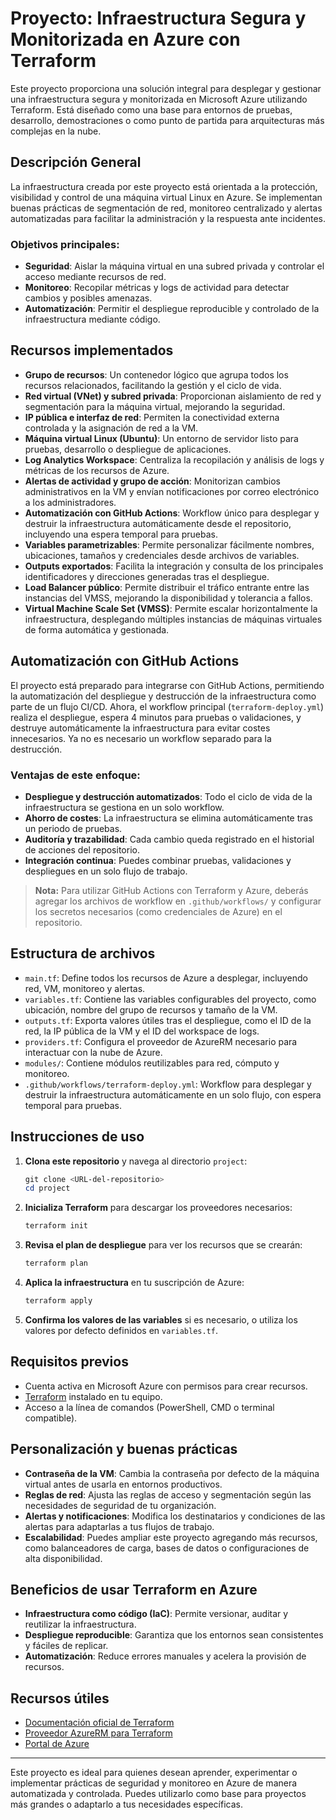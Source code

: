 # Proyecto: Infraestructura Segura y Monitorizada en Azure con Terraform

Este proyecto proporciona una solución integral para desplegar y gestionar una infraestructura segura y monitorizada en Microsoft Azure utilizando Terraform. Está diseñado como una base para entornos de pruebas, desarrollo, demostraciones o como punto de partida para arquitecturas más complejas en la nube.

## Descripción General
La infraestructura creada por este proyecto está orientada a la protección, visibilidad y control de una máquina virtual Linux en Azure. Se implementan buenas prácticas de segmentación de red, monitoreo centralizado y alertas automatizadas para facilitar la administración y la respuesta ante incidentes.

### Objetivos principales:
- **Seguridad**: Aislar la máquina virtual en una subred privada y controlar el acceso mediante recursos de red.
- **Monitoreo**: Recopilar métricas y logs de actividad para detectar cambios y posibles amenazas.
- **Automatización**: Permitir el despliegue reproducible y controlado de la infraestructura mediante código.

## Recursos implementados
- **Grupo de recursos**: Un contenedor lógico que agrupa todos los recursos relacionados, facilitando la gestión y el ciclo de vida.
- **Red virtual (VNet) y subred privada**: Proporcionan aislamiento de red y segmentación para la máquina virtual, mejorando la seguridad.
- **IP pública e interfaz de red**: Permiten la conectividad externa controlada y la asignación de red a la VM.
- **Máquina virtual Linux (Ubuntu)**: Un entorno de servidor listo para pruebas, desarrollo o despliegue de aplicaciones.
- **Log Analytics Workspace**: Centraliza la recopilación y análisis de logs y métricas de los recursos de Azure.
- **Alertas de actividad y grupo de acción**: Monitorizan cambios administrativos en la VM y envían notificaciones por correo electrónico a los administradores.
- **Automatización con GitHub Actions**: Workflow único para desplegar y destruir la infraestructura automáticamente desde el repositorio, incluyendo una espera temporal para pruebas.
- **Variables parametrizables**: Permite personalizar fácilmente nombres, ubicaciones, tamaños y credenciales desde archivos de variables.
- **Outputs exportados**: Facilita la integración y consulta de los principales identificadores y direcciones generadas tras el despliegue.
- **Load Balancer público**: Permite distribuir el tráfico entrante entre las instancias del VMSS, mejorando la disponibilidad y tolerancia a fallos.
- **Virtual Machine Scale Set (VMSS)**: Permite escalar horizontalmente la infraestructura, desplegando múltiples instancias de máquinas virtuales de forma automática y gestionada.

## Automatización con GitHub Actions
El proyecto está preparado para integrarse con GitHub Actions, permitiendo la automatización del despliegue y destrucción de la infraestructura como parte de un flujo CI/CD. Ahora, el workflow principal (`terraform-deploy.yml`) realiza el despliegue, espera 4 minutos para pruebas o validaciones, y destruye automáticamente la infraestructura para evitar costes innecesarios. Ya no es necesario un workflow separado para la destrucción.

### Ventajas de este enfoque:
- **Despliegue y destrucción automatizados**: Todo el ciclo de vida de la infraestructura se gestiona en un solo workflow.
- **Ahorro de costes**: La infraestructura se elimina automáticamente tras un periodo de pruebas.
- **Auditoría y trazabilidad**: Cada cambio queda registrado en el historial de acciones del repositorio.
- **Integración continua**: Puedes combinar pruebas, validaciones y despliegues en un solo flujo de trabajo.

> **Nota:** Para utilizar GitHub Actions con Terraform y Azure, deberás agregar los archivos de workflow en `.github/workflows/` y configurar los secretos necesarios (como credenciales de Azure) en el repositorio.

## Estructura de archivos
- `main.tf`: Define todos los recursos de Azure a desplegar, incluyendo red, VM, monitoreo y alertas.
- `variables.tf`: Contiene las variables configurables del proyecto, como ubicación, nombre del grupo de recursos y tamaño de la VM.
- `outputs.tf`: Exporta valores útiles tras el despliegue, como el ID de la red, la IP pública de la VM y el ID del workspace de logs.
- `providers.tf`: Configura el proveedor de AzureRM necesario para interactuar con la nube de Azure.
- `modules/`: Contiene módulos reutilizables para red, cómputo y monitoreo.
- `.github/workflows/terraform-deploy.yml`: Workflow para desplegar y destruir la infraestructura automáticamente en un solo flujo, con espera temporal para pruebas.

## Instrucciones de uso
1. **Clona este repositorio** y navega al directorio `project`:
   ```powershell
   git clone <URL-del-repositorio>
   cd project
   ```
2. **Inicializa Terraform** para descargar los proveedores necesarios:
   ```powershell
   terraform init
   ```
3. **Revisa el plan de despliegue** para ver los recursos que se crearán:
   ```powershell
   terraform plan
   ```
4. **Aplica la infraestructura** en tu suscripción de Azure:
   ```powershell
   terraform apply
   ```
5. **Confirma los valores de las variables** si es necesario, o utiliza los valores por defecto definidos en `variables.tf`.

## Requisitos previos
- Cuenta activa en Microsoft Azure con permisos para crear recursos.
- [Terraform](https://www.terraform.io/downloads.html) instalado en tu equipo.
- Acceso a la línea de comandos (PowerShell, CMD o terminal compatible).

## Personalización y buenas prácticas
- **Contraseña de la VM**: Cambia la contraseña por defecto de la máquina virtual antes de usarla en entornos productivos.
- **Reglas de red**: Ajusta las reglas de acceso y segmentación según las necesidades de seguridad de tu organización.
- **Alertas y notificaciones**: Modifica los destinatarios y condiciones de las alertas para adaptarlas a tus flujos de trabajo.
- **Escalabilidad**: Puedes ampliar este proyecto agregando más recursos, como balanceadores de carga, bases de datos o configuraciones de alta disponibilidad.

## Beneficios de usar Terraform en Azure
- **Infraestructura como código (IaC)**: Permite versionar, auditar y reutilizar la infraestructura.
- **Despliegue reproducible**: Garantiza que los entornos sean consistentes y fáciles de replicar.
- **Automatización**: Reduce errores manuales y acelera la provisión de recursos.

## Recursos útiles
- [Documentación oficial de Terraform](https://www.terraform.io/docs)
- [Proveedor AzureRM para Terraform](https://registry.terraform.io/providers/hashicorp/azurerm/latest/docs)
- [Portal de Azure](https://portal.azure.com)

---

Este proyecto es ideal para quienes desean aprender, experimentar o implementar prácticas de seguridad y monitoreo en Azure de manera automatizada y controlada. Puedes utilizarlo como base para proyectos más grandes o adaptarlo a tus necesidades específicas.